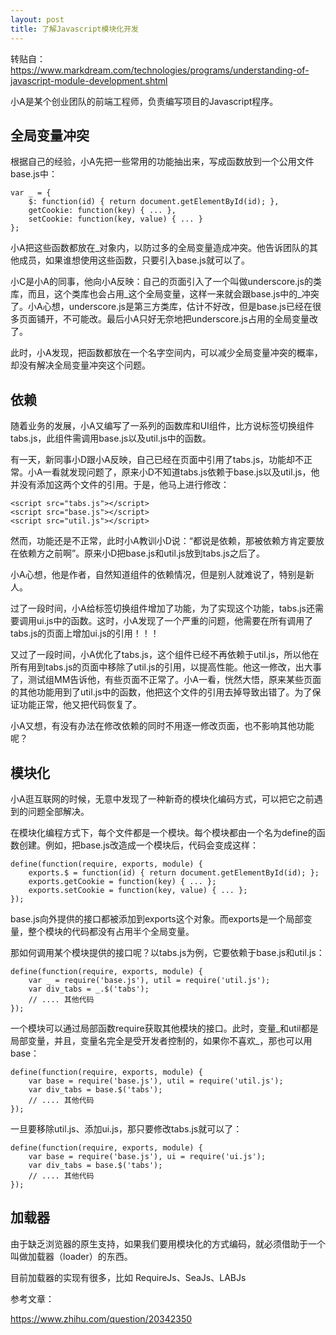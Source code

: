 ```yaml
---
layout: post
title: 了解Javascript模块化开发
---
```


转贴自：<https://www.markdream.com/technologies/programs/understanding-of-javascript-module-development.shtml>

小A是某个创业团队的前端工程师，负责编写项目的Javascript程序。

## 全局变量冲突

根据自己的经验，小A先把一些常用的功能抽出来，写成函数放到一个公用文件base.js中：

    var _ = {
        $: function(id) { return document.getElementById(id); },
        getCookie: function(key) { ... },
        setCookie: function(key, value) { ... }
    };

小A把这些函数都放在_对象内，以防过多的全局变量造成冲突。他告诉团队的其他成员，如果谁想使用这些函数，只要引入base.js就可以了。

小C是小A的同事，他向小A反映：自己的页面引入了一个叫做underscore.js的类库，而且，这个类库也会占用_这个全局变量，这样一来就会跟base.js中的_冲突了。小A心想，underscore.js是第三方类库，估计不好改，但是base.js已经在很多页面铺开，不可能改。最后小A只好无奈地把underscore.js占用的全局变量改了。

此时，小A发现，把函数都放在一个名字空间内，可以减少全局变量冲突的概率，却没有解决全局变量冲突这个问题。

## 依赖

随着业务的发展，小A又编写了一系列的函数库和UI组件，比方说标签切换组件tabs.js，此组件需调用base.js以及util.js中的函数。

有一天，新同事小D跟小A反映，自己已经在页面中引用了tabs.js，功能却不正常。小A一看就发现问题了，原来小D不知道tabs.js依赖于base.js以及util.js，他并没有添加这两个文件的引用。于是，他马上进行修改：

    <script src="tabs.js"></script>
    <script src="base.js"></script>
    <script src="util.js"></script>

然而，功能还是不正常，此时小A教训小D说：“都说是依赖，那被依赖方肯定要放在依赖方之前啊”。原来小D把base.js和util.js放到tabs.js之后了。

小A心想，他是作者，自然知道组件的依赖情况，但是别人就难说了，特别是新人。

过了一段时间，小A给标签切换组件增加了功能，为了实现这个功能，tabs.js还需要调用ui.js中的函数。这时，小A发现了一个严重的问题，他需要在所有调用了tabs.js的页面上增加ui.js的引用！！！

又过了一段时间，小A优化了tabs.js，这个组件已经不再依赖于util.js，所以他在所有用到tabs.js的页面中移除了util.js的引用，以提高性能。他这一修改，出大事了，测试组MM告诉他，有些页面不正常了。小A一看，恍然大悟，原来某些页面的其他功能用到了util.js中的函数，他把这个文件的引用去掉导致出错了。为了保证功能正常，他又把代码恢复了。

小A又想，有没有办法在修改依赖的同时不用逐一修改页面，也不影响其他功能呢？

## 模块化

小A逛互联网的时候，无意中发现了一种新奇的模块化编码方式，可以把它之前遇到的问题全部解决。

在模块化编程方式下，每个文件都是一个模块。每个模块都由一个名为define的函数创建。例如，把base.js改造成一个模块后，代码会变成这样：

    define(function(require, exports, module) {
        exports.$ = function(id) { return document.getElementById(id); };
        exports.getCookie = function(key) { ... };
        exports.setCookie = function(key, value) { ... };
    });

base.js向外提供的接口都被添加到exports这个对象。而exports是一个局部变量，整个模块的代码都没有占用半个全局变量。

那如何调用某个模块提供的接口呢？以tabs.js为例，它要依赖于base.js和util.js：

    define(function(require, exports, module) {
        var _ = require('base.js'), util = require('util.js');
        var div_tabs = _.$('tabs');
        // .... 其他代码
    });

一个模块可以通过局部函数require获取其他模块的接口。此时，变量_和util都是局部变量，并且，变量名完全是受开发者控制的，如果你不喜欢_，那也可以用base：

    define(function(require, exports, module) {
        var base = require('base.js'), util = require('util.js');
        var div_tabs = base.$('tabs');
        // .... 其他代码
    });

一旦要移除util.js、添加ui.js，那只要修改tabs.js就可以了：

    define(function(require, exports, module) {
        var base = require('base.js'), ui = require('ui.js');
        var div_tabs = base.$('tabs');
        // .... 其他代码
    });

## 加载器

由于缺乏浏览器的原生支持，如果我们要用模块化的方式编码，就必须借助于一个叫做加载器（loader）的东西。

目前加载器的实现有很多，比如 RequireJs、SeaJs、LABJs

参考文章：

<https://www.zhihu.com/question/20342350>
